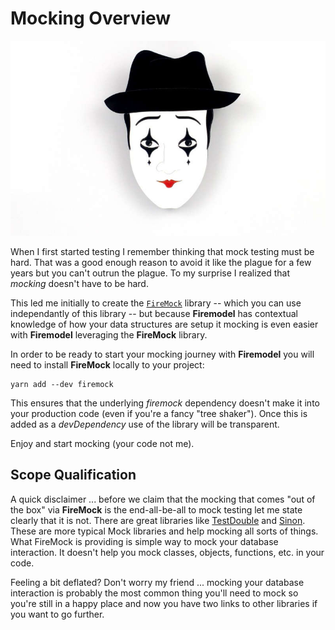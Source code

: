 # Mocking Overview

![overview](../images/Mime-800.jpg)

When I first started testing I remember thinking that mock testing must be hard. That was a good
enough reason to avoid it like the plague for a few years but you can't outrun the plague. To my
surprise I realized that _mocking_ doesn't have to be hard.

This led me initially to create the [`FireMock`](https://www.firemock.com/) library -- which you can use
independantly of this library -- but because **Firemodel** has contextual knowledge of how your data structures
are setup it mocking is even easier with **Firemodel** leveraging the **FireMock** library.

In order to be ready to start your mocking journey with **Firemodel** you will need to install **FireMock** locally to your project:

```shell
yarn add --dev firemock
```

This ensures that the underlying _firemock_ dependency doesn't make it into your production code (even if you're a fancy "tree shaker"). Once this is added as a _devDependency_ use of the library will be transparent.

Enjoy and start mocking (your code not me).

## Scope Qualification

A quick disclaimer ... before we claim that the mocking that comes "out of the box" via **FireMock** is the end-all-be-all to mock testing let me state clearly that it is not. There are great libraries like [TestDouble](https://github.com/testdouble/testdouble.js) and [Sinon](http://sinonjs.org/). These are more typical Mock libraries and help mocking all sorts of things. What FireMock is providing is simple way to mock your database interaction. It doesn't help you mock classes, objects, functions, etc. in your code.

Feeling a bit deflated? Don't worry my friend ... mocking your database interaction is probably the most common thing you'll need to mock so you're still in a happy place and now you have two links to other libraries if you want to go further.
